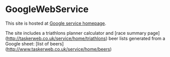 # GoogleWebService

This site is hosted at [Google service homepage](http://taskerweb.co.uk/service/).

The site includes 
a triathlons planner calculator and [race summary page] (http://taskerweb.co.uk/service/home/triathlons)
beer lists generated from a Google sheet: [list of beers] (http://www.taskerweb.co.uk/service/home/beers)

